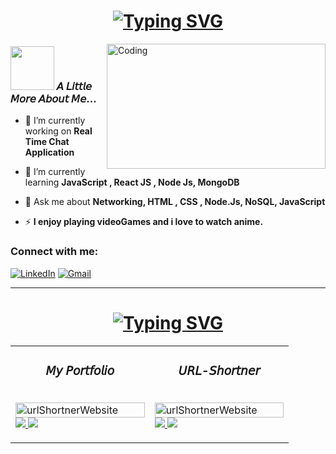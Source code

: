 
<h1 align="center"><a href=""><img src="https://readme-typing-svg.demolab.com?font=Fira+Code&weight=10&size=25&duration=850&pause=1000&color=F7531A&width=435&lines=%F0%9D%99%83%F0%9D%99%9E...%F0%9D%99%84+%F0%9D%99%96%F0%9D%99%A2+%F0%9D%99%8D%F0%9D%99%9E%F0%9D%99%98%F0%9D%99%9D%F0%9D%99%96%F0%9D%99%A7%F0%9D%99%99;I%CD%8E+%CD%8Ea%CD%8Em%CD%8E+%CD%8Ea%CD%8E+%CD%8EB%CD%8Ea%CD%8Ec%CD%8Ek%CD%8Ee%CD%8En%CD%8Ed%CD%8E-%CD%8ED%CD%8Ee%CD%8Ev%CD%8Ee%CD%8El%CD%8Eo%CD%8Ep%CD%8Ee%CD%8Er%CD%8E" alt="Typing SVG" /></a></a></h1>



<img align="right" alt="Coding" border-radius ="20px" width="350" height = "200"  src="https://media.giphy.com/media/qgQUggAC3Pfv687qPC/giphy.gif"></img></h1>


### <img src="https://media1.giphy.com/media/U29iRRUrtx1wjD4GR4/giphy.gif?cid=ecf05e472yvv7uqxuu6ufigm31tr1pxus9h4mrfjo8180qzh&rid=giphy.gif&ct=s" width="70"> 𝘈 𝘓𝘪𝘵𝘵𝘭𝘦 𝘔𝘰𝘳𝘦 𝘈𝘣𝘰𝘶𝘵 𝘔𝘦... 
- 🔭 I’m currently working on **Real Time Chat Application**     

- 🌱 I’m currently learning **JavaScript , React JS , Node Js, MongoDB**  

- 💬 Ask me about **Networking, HTML , CSS , Node.Js, NoSQL, JavaScript**     

- ⚡  **I enjoy playing videoGames and i love to watch anime.**  

<h3 align="left">Connect with me:</h3>
<div align="left">
  <a href="https://www.linkedin.com/in/richard-ab978218b/"><img alt="LinkedIn" src="https://img.shields.io/badge/linkedin-%230077B5.svg?style=for-the-badge&logo=linkedin&logoColor=white"/></a>
  <a href="mailto:richardnova1999@gmail.com"><img alt="Gmail" src="https://img.shields.io/badge/Gmail-D14836?style=for-the-badge&logo=gmail&logoColor=white"/></a>

</div>

<hr>
<h1 align="center"><a href="https://git.io/typing-svg"><img src="https://readme-typing-svg.demolab.com?font=Fira+Code&size=30&duration=1000&pause=50&color=F70C8C&background=26FF1400&width=435&lines=PROJECTS" alt="Typing SVG" /></a></h1>


<table>
          <tr>
    <td width="50%" valign="top">
      <h3 align="center">𝘔𝘺 𝘗𝘰𝘳𝘵𝘧𝘰𝘭𝘪𝘰</h3>
          <br />
      <a target="_blank" href="https://richard-it.vercel.app/">
            <img src="https://user-images.githubusercontent.com/78643671/188394968-be7d09bb-9dc9-48f2-b1bc-d845c8afdf07.png" width="100%"  alt="urlShortnerWebsite"/>
        </a>
  <a href="#" target="_blank">
    <img src="https://img.shields.io/static/v1?label=|&message=CODE&color=05F718&style=plastic&logo=github&logo-color=white"/>
  </a>  
  <a href="https://richard-it.vercel.app/">
    <img src="https://img.shields.io/static/v1?label=|&message=WEBSITE&color=82D8F9&style=plastic&logo=google-chrome&logo-color=white"/>
  </a>
      </p>
    </td>
      <td width="50%" valign="top">
      <h3 align="center">𝘜𝘙𝘓-𝘚𝘩𝘰𝘳𝘵𝘯𝘦𝘳</h3>
          <br />
      <a target="_blank" href="https://url-shorter-inky.vercel.app/">
            <img src="https://techviral.net/wp-content/uploads/2018/05/URL-SHORTENER.png" width="100%"  alt="urlShortnerWebsite"/>
        </a>
  <a href="#" target="_blank">
    <img src="https://img.shields.io/static/v1?label=|&message=CODE&color=05F718&style=plastic&logo=github&logo-color=white"/>
  </a>  
  <a href="https://url-shorter-inky.vercel.app/">
    <img src="https://img.shields.io/static/v1?label=|&message=WEBSITE&color=82D8F9&style=plastic&logo=google-chrome&logo-color=white"/>
  </a>
      </p>
    </td>
    </tr>
  
  
   
  
</table>




